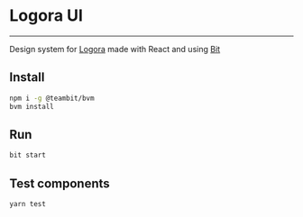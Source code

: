 # Logora UI

---
Design system for [Logora](https://logora.fr) made with React and using [Bit](https://bit.dev)

## Install

```bash
npm i -g @teambit/bvm
bvm install
```

## Run

```bash
bit start
```

## Test components

```bash
yarn test
```